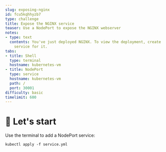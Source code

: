 ```yaml
---
slug: exposing-nginx
id: fcu5kqhhyzb7
type: challenge
title: Expose the NGINX service
teaser: Use a NodePort to expose the NGINX webserver
notes:
- type: text
  contents: You've just deployed NGINX. To view the deployment, create a NodePort
    service for it.
tabs:
- title: Shell
  type: terminal
  hostname: kubernetes-vm
- title: NodePort
  type: service
  hostname: kubernetes-vm
  path: /
  port: 30001
difficulty: basic
timelimit: 600
---
```


🚀 Let's start
==============

Use the terminal to add a NodePort service:

```
kubectl apply -f service.yml
```
